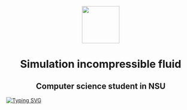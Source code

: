 <div id="header" align="center">
  <img src="https://media.giphy.com/media/xTiN0GCrD3iqO4CRZm/giphy.gif" width="100"/>
</div>

<h1 align="center">Simulation incompressible fluid <a href="https://daniilshat.ru/" target="_blank"></a></h1>
<h2 align="center">Computer science student in NSU</h2>

[![Typing SVG](https://readme-typing-svg.herokuapp.com?color=%2336BCF7&lines=Our+team:+Valentin,+Ivan,+Pavel)](https://git.io/typing-svg)

